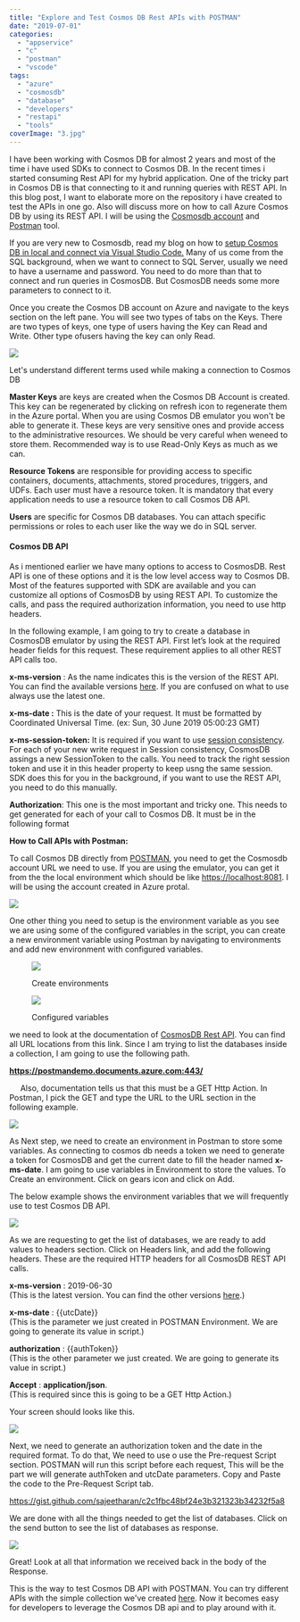```yaml
---
title: "Explore and Test Cosmos DB Rest APIs with POSTMAN"
date: "2019-07-01"
categories: 
  - "appservice"
  - "c"
  - "postman"
  - "vscode"
tags: 
  - "azure"
  - "cosmosdb"
  - "database"
  - "developers"
  - "restapi"
  - "tools"
coverImage: "3.jpg"
---
```


I have been working with Cosmos DB for almost 2 years and most of the time i have used SDKs to connect to Cosmos DB. In the recent times i started consuming Rest API for my hybrid application. One of the tricky part in Cosmos DB is that connecting to it and running queries with REST API. In this blog post, I want to elaborate more on the repository i have created to test the APIs in one go. Also will discuss more on how to call Azure Cosmos DB by using its REST API. I will be using the [Cosmosdb account](https://docs.microsoft.com/en-us/azure/cosmos-db/sql/create-cosmosdb-resources-portal) and [Postman](https://www.postman.com/) tool.

If you are very new to Cosmosdb, read my blog on how to [setup Cosmos DB in local and connect via Visual Studio Code.](https://sajeetharan.wordpress.com/2018/03/18/setting-up-azure-cosmosdb-with-visual-studio-code-in-local-environment/) Many of us come from the SQL background, when we want to connect to SQL Server, usually we need to have a username and password. You need to do more than that to connect and run queries in CosmosDB. But CosmosDB needs some more parameters to connect to it.

Once you create the Cosmos DB account on Azure and navigate to the keys section on the left pane. You will see two types of tabs on the Keys. There are two types of keys, one type of users having the Key can Read and Write. Other type ofusers having the key can only Read. 

![](images/1.jpg)

Let's understand different terms used while making a connection to Cosmos DB

**Master Keys** are keys are created when the Cosmos DB Account is created. This key can be regenerated by clicking on refresh icon to regenerate them in the Azure portal. When you are using Cosmos DB emulator you won't be able to generate it. These keys are very sensitive ones and provide access to the administrative resources. We should be very careful when weneed to store them. Recommended way is to use Read-Only Keys as much as we can.

  
**Resource Tokens** are responsible for providing access to specific containers, documents, attachments, stored procedures, triggers, and UDFs. Each user must have a resource token. It is mandatory that every application needs to use a resource token to call Cosmos DB API.

  
**Users** are specific for Cosmos DB databases. You can attach specific permissions or roles to each user like the way we do in SQL server.

#### Cosmos DB API

As i mentioned earlier we have many options to access to CosmosDB. Rest API is one of these options and it is the low level access way to Cosmos DB. Most of the features supported with SDK are available and you can customize all options of CosmosDB by using REST API. To customize the calls, and pass the required authorization information, you need to use http headers.

In the following example, I am going to try to create a database in CosmosDB emulator by using the REST API. First let’s look at the required header fields for this request. These requirement applies to all other REST API calls too.

**x-ms-version** : As the name indicates this is the version of the REST API. You can find the available versions [here](https://docs.microsoft.com/en-us/rest/api/cosmos-db/index). If you are confused on what to use always use the latest one.

**x-ms-date :** This is the date of your request. It must be formatted by Coordinated Universal Time. (ex: Sun, 30 June 2019 05:00:23 GMT)

**x-ms-session-token:** It is required if you want to use [session consistency](https://docs.microsoft.com/en-us/azure/cosmos-db/consistency-levels). For each of your new write request in Session consistency, CosmosDB assings a new SessionToken to the calls. You need to track the right session token and use it in this header property to keep usng the same session. SDK does this for you in the background, if you want to use the REST API, you need to do this manually.

**Authorization**: This one is the most important and tricky one. This needs to get generated for each of your call to Cosmos DB. It must be in the following format

**How to Call APIs with Postman:**

To call Cosmos DB directly from [POSTMAN](https://www.getpostman.com/), you need to get the Cosmosdb account URL we need to use. If you are using the emulator, you can get it from the the local environment which should be like [https://localhost:8081](https://localhost:8081/). I will be using the account created in Azure protal.

![](images/1.jpg)

One other thing you need to setup is the environment variable as you see we are using some of the configured variables in the script, you can create a new environment variable using Postman by navigating to environments and add new environment with configured variables.

<figure>

![](https://sajeetharan.wordpress.com/wp-content/uploads/2020/05/manage.png?w=454)

<figcaption>

Create environments

</figcaption>

</figure>

<figure>

![](https://sajeetharan.wordpress.com/wp-content/uploads/2020/05/environment.png?w=1024)

<figcaption>

Configured variables

</figcaption>

</figure>

we need to look at the documentation of [CosmosDB Rest API](https://docs.microsoft.com/en-us/rest/api/cosmos-db/create-a-database). You can find all URL locations from this link. Since I am trying to list the databases inside a collection, I am going to use the following path.

**https://postmandemo.documents.azure.com:443/**

     Also, documentation tells us that this must be a GET Http Action. In Postman, I pick the GET and type the URL to the URL section in the following example.

![](images/5.png)

As Next step, we need to create an environment in Postman to store some variables. As connecting to cosmos db needs a token we need to generate a token for CosmosDB and get the current date to fill the header named **x-ms-date**. I am going to use variables in Environment to store the values. To Create an environment. Click on gears icon and click on Add.

The below example shows the environment variables that we will frequently use to test Cosmos DB API.

![](images/4.png)

As we are requesting to get the list of databases, we are ready to add values to headers section. Click on Headers link, and add the following headers. These are the required HTTP headers for all CosmosDB REST API calls.

**x-ms-version** : 2019-06-30  
(This is the latest version. You can find the other versions [here](https://docs.microsoft.com/en-us/rest/api/cosmos-db/index).)

**x-ms-date** : {{utcDate}}  
(This is the parameter we just created in POSTMAN Environment. We are going to generate its value in script.)

**authorization** : {{authToken}}  
(This is the other parameter we just created. We are going to generate its value in script.)

**Accept** : **application/json**.  
(This is required since this is going to be a GET Http Action.)

Your screen should looks like this.

![](images/5-1.png)

Next, we need to generate an authorization token and the date in the required format. To do that, We need to use o use the Pre-request Script section. POSTMAN will run this script before each request, This will be the part we will generate authToken and utcDate parameters. Copy and Paste the code to the Pre-Request Script tab.

https://gist.github.com/sajeetharan/c2c1fbc48bf24e3b321323b34232f5a8

We are done with all the things needed to get the list of databases. Click on the send button to see the list of databases as response.

![](images/6-1.png)

Great! Look at all that information we received back in the body of the Response.

This is the way to test Cosmos DB API with POSTMAN. You can try different APIs with the simple collection we've created [here](https://github.com/sajeetharan/cosmosdb-api-test). Now it becomes easy for developers to leverage the Cosmos DB api and to play around with it.
